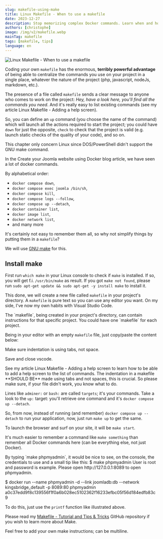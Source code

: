 ```yaml
---
slug: makefile-using-make
title: Linux Makefile - When to use a makefile
date: 2023-12-27
description: Stop memorizing complex Docker commands. Learn when and how to use a Linux makefile with GNU make to automate your project setup, logging, and environment management.
authors: [christophe]
image: /img/v2/makefile.webp
mainTag: makefile
tags: [makefile, tips]
language: en
---
```

![Linux Makefile - When to use a makefile](/img/v2/makefile.webp)

Coding your own `makefile` has the enormous, **terribly powerful advantage** of being able to centralize the commands you use on your project in a single place, whatever the nature of the project (php, javascript, nodeJs, markdown, etc.).

The presence of a file called `makefile` sends a clear message to anyone who comes to work on the project: *Hey, have a look here, you'll find all the commands you need*. And it's really easy to list existing commands (see my article <Link to="/blog/makefile-help">Linux Makefile - Adding a help screen</Link>).

So, you can define an `up` command (you choose the name of the command) which will launch all the actions required to start the project; you could have `down` for just the opposite, `check` to check that the project is valid (e.g. launch static checks of the quality of your code), and so on.

<!-- truncate -->

<AlertBox variant="note" title="Only for Linux / WSL (not for DOS/PowerShell)">
This chapter only concern Linux since DOS/PowerShell didn't support the GNU make command.

</AlertBox>

In the <Link to="/blog/docker-joomla">Create your Joomla website using Docker</Link> blog article, we have seen a lot of docker commands.

By alphabetical order:

* `docker compose down`,
* `docker compose exec joomla /bin/sh`,
* `docker compose kill`,
* `docker compose logs --follow`,
* `docker compose up --detach`,
* `docker container list`,
* `docker image list`,
* `docker network list`,
* and many more

It's certainly not easy to remember them all, so why not simplify things by putting them in a `makefile`?

We will use [GNU make](https://www.gnu.org/software/make/) for this.

## Install make

First run `which make` in your Linux console to check if `make` is installed. If so, you will get f.i. `/usr/bin/make` as result. If you got `make not found`, please run `sudo apt-get update && sudo apt-get -y install make` to install it.

This done, we will create a new file called `makefile` in your project's directory. A `makefile` is pure text so you can use any editor you want. On my side, I've now my own habits with Visual Studio Code.

<AlertBox variant="info" title="This file is specific to each project, not global.">
The `makefile`, being created in your project's directory, can contain instructions for that specific project. You could have one `makefile` for each project.

</AlertBox>

Being in your editor with an empty `makefile` file, just copy/paste the content below:

<Snippet filename="makefile" source="./files/makefile" />

Make sure indentation is using tabs, not space.

Save and close vscode.

<AlertBox variant="info" title="Add a help screen">
See my article <Link to="/blog/makefile-help">Linux Makefile - Adding a help screen</Link> to learn how to be able to add a help screen to the list of commands.

</AlertBox>

<AlertBox variant="danger" title="">
The indentation in a makefile **SHOULD BE** made using tabs and not spaces, this is crucial. So please make sure, if your file didn't work, you know what to do.

</AlertBox>

Lines like `adminer:` or `bash:` are called `targets`; it's your commands. Take a look to the `up:` target: you'll retrieve one command and it's `docker compose up --detach`.

So, from now, instead of running (and remember) `docker compose up --detach` to run your application, now, just run `make up` to get the same.

To launch the browser and surf on your site, it will be `make start`.

It's much easier to remember a command like `make something` than remember all Docker commands here (can be everything else, not just Docker).

<AlertBox variant="info" title="Use printf to echo valuable information">
By typing `make phpmyadmin`, it would be nice to see, on the console, the credentials to use and a small tip like this:

<Terminal>
$ make phpmyadmin
User is root and password is example. Please open http://127.0.0.1:8089 to open phpmyadmin.

$ docker run --name phpmyadmin -d --link joomladb:db --network kingsbridge_default -p 8089:80 phpmyadmin
a0c37edd9f8c139556f1f0a6b028ec5102362f16233efbc05f56d184edfb83c9
</Terminal>

To do this, just use the `printf` function like illustrated above.

</AlertBox>

Please read my [Makefile - Tutorial and Tips & Tricks](https://github.com/cavo789/makefile_tips) GitHub repository if you wish to learn more about Make.

Feel free to add your own make instructions; can be multiline.